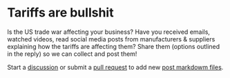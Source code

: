 # Tariffs are bullshit

Is the US trade war affecting your business? Have you received emails, watched videos, read social media posts from manufacturers & suppliers explaining how the tariffs are affecting them? Share them (options outlined in the reply) so we can collect and post them!

Start a [discussion](https://github.com/jasoncoon/tariffsarebullshit/discussions) or submit a [pull request](https://docs.github.com/en/pull-requests/collaborating-with-pull-requests/getting-started/about-collaborative-development-models) to add new [post markdowm files](https://github.com/jasoncoon/tariffsarebullshit/tree/main/_posts).
